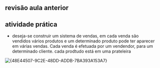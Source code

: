 ## revisão aula anterior
## atividade prática
* deseja-se construir um sistema de vendas, em cada venda são vendidos vários produtos e um determinado produto pode ter aparecer em várias vendas. Cada venda é efetuada por um vendendor, para um determinado cliente. cada prodtudo está em uma prateleira

![{48E44507-9C2E-48DD-ADDB-7BA393A153A7}](https://github.com/user-attachments/assets/c4ac3858-b0a3-42ee-9915-fb8f1237f1e0)
